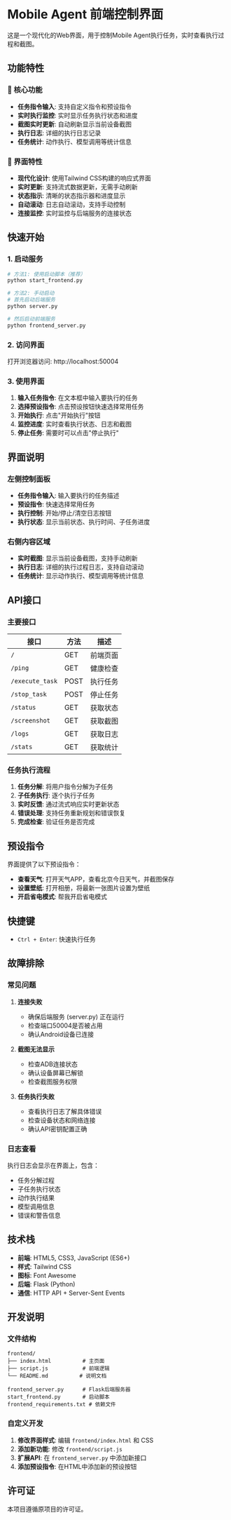 # Mobile Agent 前端控制界面

这是一个现代化的Web界面，用于控制Mobile Agent执行任务，实时查看执行过程和截图。

## 功能特性

### 🎯 核心功能
- **任务指令输入**: 支持自定义指令和预设指令
- **实时执行监控**: 实时显示任务执行状态和进度
- **截图实时更新**: 自动刷新显示当前设备截图
- **执行日志**: 详细的执行日志记录
- **任务统计**: 动作执行、模型调用等统计信息

### 🎨 界面特性
- **现代化设计**: 使用Tailwind CSS构建的响应式界面
- **实时更新**: 支持流式数据更新，无需手动刷新
- **状态指示**: 清晰的状态指示器和进度显示
- **自动滚动**: 日志自动滚动，支持手动控制
- **连接监控**: 实时监控与后端服务的连接状态

## 快速开始

### 1. 启动服务

```bash
# 方法1: 使用启动脚本（推荐）
python start_frontend.py

# 方法2: 手动启动
# 首先启动后端服务
python server.py

# 然后启动前端服务
python frontend_server.py
```

### 2. 访问界面

打开浏览器访问: http://localhost:50004

### 3. 使用界面

1. **输入任务指令**: 在文本框中输入要执行的任务
2. **选择预设指令**: 点击预设按钮快速选择常用任务
3. **开始执行**: 点击"开始执行"按钮
4. **监控进度**: 实时查看执行状态、日志和截图
5. **停止任务**: 需要时可以点击"停止执行"

## 界面说明

### 左侧控制面板
- **任务指令输入**: 输入要执行的任务描述
- **预设指令**: 快速选择常用任务
- **执行控制**: 开始/停止/清空日志按钮
- **执行状态**: 显示当前状态、执行时间、子任务进度

### 右侧内容区域
- **实时截图**: 显示当前设备截图，支持手动刷新
- **执行日志**: 详细的执行过程日志，支持自动滚动
- **任务统计**: 显示动作执行、模型调用等统计信息

## API接口

### 主要接口

| 接口 | 方法 | 描述 |
|------|------|------|
| `/` | GET | 前端页面 |
| `/ping` | GET | 健康检查 |
| `/execute_task` | POST | 执行任务 |
| `/stop_task` | POST | 停止任务 |
| `/status` | GET | 获取状态 |
| `/screenshot` | GET | 获取截图 |
| `/logs` | GET | 获取日志 |
| `/stats` | GET | 获取统计 |

### 任务执行流程

1. **任务分解**: 将用户指令分解为子任务
2. **子任务执行**: 逐个执行子任务
3. **实时反馈**: 通过流式响应实时更新状态
4. **错误处理**: 支持任务重新规划和错误恢复
5. **完成检查**: 验证任务是否完成

## 预设指令

界面提供了以下预设指令：

- **查看天气**: 打开天气APP，查看北京今日天气，并截图保存
- **设置壁纸**: 打开相册，将最新一张图片设置为壁纸
- **开启省电模式**: 帮我开启省电模式

## 快捷键

- `Ctrl + Enter`: 快速执行任务

## 故障排除

### 常见问题

1. **连接失败**
   - 确保后端服务 (server.py) 正在运行
   - 检查端口50004是否被占用
   - 确认Android设备已连接

2. **截图无法显示**
   - 检查ADB连接状态
   - 确认设备屏幕已解锁
   - 检查截图服务权限

3. **任务执行失败**
   - 查看执行日志了解具体错误
   - 检查设备状态和网络连接
   - 确认API密钥配置正确

### 日志查看

执行日志会显示在界面上，包含：
- 任务分解过程
- 子任务执行状态
- 动作执行结果
- 模型调用信息
- 错误和警告信息

## 技术栈

- **前端**: HTML5, CSS3, JavaScript (ES6+)
- **样式**: Tailwind CSS
- **图标**: Font Awesome
- **后端**: Flask (Python)
- **通信**: HTTP API + Server-Sent Events

## 开发说明

### 文件结构

```
frontend/
├── index.html          # 主页面
├── script.js           # 前端逻辑
└── README.md          # 说明文档

frontend_server.py      # Flask后端服务器
start_frontend.py       # 启动脚本
frontend_requirements.txt # 依赖文件
```

### 自定义开发

1. **修改界面样式**: 编辑 `frontend/index.html` 和 CSS
2. **添加新功能**: 修改 `frontend/script.js`
3. **扩展API**: 在 `frontend_server.py` 中添加新接口
4. **添加预设指令**: 在HTML中添加新的预设按钮

## 许可证

本项目遵循原项目的许可证。 